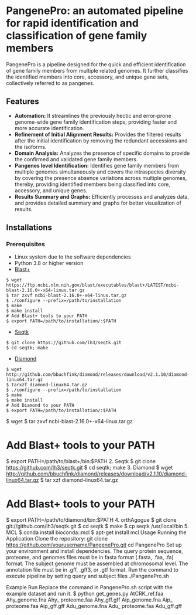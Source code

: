 # PangenePro: an automated pipeline for rapid identification and classification of gene family members
PangenePro is a pipeline designed for the quick and efficient identification of gene family members from multiple related genomes. It further classifies the identified members into core, accessory, and unique gene sets, collectively referred to as pangenes. 

## Features

- **Automation:** It streamlines the previously hectic and error-prone genome-wide gene family identification steps, providing faster and more accurate identification.
- **Refinement of Initial Alignment Results:** Provides the filtered results after the initial identification by removing the redundant accessions and the isoforms.
- **Domain Analysis:** Analyzes the presence of specific domains to provide the confirmed and validated gene family members.
- **Pangenes level Identification:** Identifies gene family members from multiple genomes simultaneously and covers the intraspecies diversity by covering the presence absence variations across multiple genomes, thereby, providing identified members being classified into core, accessory, and unique genes.
- **Results Summary and Graphs:** Efficiently processes and analyzes data, and provides detailed summary and graphs for better visualization of results. 

## Installations

### Prerequisites 
- Linux system due to the software dependencies
- Python 3.8 or higher version
- [Blast+](https://ftp.ncbi.nlm.nih.gov/blast/executables/blast+/LATEST/ncbi-blast-2.16.0+-x64-linux.tar.gz)
```
$ wget https://ftp.ncbi.nlm.nih.gov/blast/executables/blast+/LATEST/ncbi-blast-2.16.0+-x64-linux.tar.gz
$ tar zxvf ncbi-blast-2.16.0+-x64-linux.tar.gz
$ ./configure --prefix=/path/to/installation
$ make
$ make install
# Add Blast+ tools to your PATH
$ export PATH=/path/to/installation/:$PATH
```
- [Seqtk](https://github.com/lh3/seqtk)
```
$ git clone https://github.com/lh3/seqtk.git
$ cd seqtk; make
```
- [Diamond](https://github.com/bbuchfink/diamond)
```
$ wget http://github.com/bbuchfink/diamond/releases/download/v2.1.10/diamond-linux64.tar.gz
$ tarxzf diamond-linux64.tar.gz
$ ./configure --prefix=/path/to/installation
$ make
$ make install
# Add Diamond to your PATH
$ export PATH=/path/to/installation/:$PATH
```



$ wget 
$ tar zxvf ncbi-blast-2.16.0+-x64-linux.tar.gz
# Add Blast+ tools to your PATH
$ export PATH=/path/to/blast+/bin:$PATH
2.	Seqtk
$ git clone https://github.com/lh3/seqtk.git
$ cd seqtk; make
3.	Diamond 
$ wget http://github.com/bbuchfink/diamond/releases/download/v2.1.10/diamond-linux64.tar.gz
$ tar xzf diamond-linux64.tar.gz
# Add Blast+ tools to your PATH
$ export PATH=/path/to/diamond/bin:$PATH
4.	orthAgogue
$ git clone git://github.com/lh3/seqtk.git
$ cd seqtk
$ make
$ cp seqtk /usr/local/bin
5.	MCL
$ conda install bioconda::mcl
$ apt-get install mcl
Usage 
Running the Application
Clone the repository:
git clone https://github.com/yourusername/PangenePro.git
cd PangenePro
Set up your environment and install dependencies. The query protein sequence, proteome, and genomes files must be in fasta format (.fasta, .faa, .fa) format. The subject genome must be assembled at chromosomal level. The annotation file must be in .gff, .gff3, or .gtf format. 
Run the command to execute pipeline by setting query and subject files
./PangenePro.sh

Example Run
Replace the command in PangenePro.sh script with the example dataset and run it.
$ python get_genes.py AtCRK_ref.faa Ahy_genome.fna Ahy_ proteome.faa Ahy_gff.gff Aip_genome.fna Aip_ proteome.faa Aip_gff.gff Adu_genome.fna Adu_ proteome.faa Adu_gff.gff
